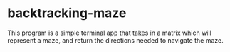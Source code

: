 # backtracking-maze
This program is a simple terminal app that takes in a matrix which will represent a maze, and return the directions needed to navigate the maze.
